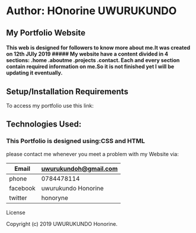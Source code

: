 # Author: HOnorine UWURUKUNDO
## My Portfolio Website
#### This web is designed for followers to know more about me.It was created on 12th JUly 2019 ##### My website have a content divided in 4 sections: .home .aboutme .projects .contact. Each and every section contain required information on me.So it is not finished yet I will be updating it eventually.

## Setup/Installation Requirements
To access my portfolio use this link:

## Technologies Used:
### This Portfolio is designed using:CSS and HTML

please contact me whenever you meet a problem with my Website via:



|Email               | uwurukundoh@gmail.com |
|--------------------|-----------------------|
| phone              |0784478114             |
|facebook            |uwurukundo Honorine    |
|twitter             |honoryne               |  


License

Copyright (c) 2019 UWURUKUNDO Honorine.
